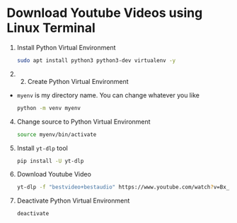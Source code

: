# Download Youtube Videos using Linux Terminal

  1. Install Python Virtual Environment

     ```bash
     sudo apt install python3 python3-dev virtualenv -y
     ```


  
  6. 2. Create Python Virtual Environment

  + `myenv` is my directory name. You can change whatever you like
  
     ```bash
     python -m venv myenv
     ```

  4. Change source to Python Virtual Environment
  
     ```bash
     source myenv/bin/activate
     ```

  5. Install `yt-dlp` tool

     ```bash
     pip install -U yt-dlp
     ```

  6. Download Youtube Video

     ```bash
     yt-dlp -f "bestvideo+bestaudio" https://www.youtube.com/watch?v=Bx_X8dhANRk
     ```
  7. Deactivate Python Virtual Environment

     ```bash
     deactivate
     ```
